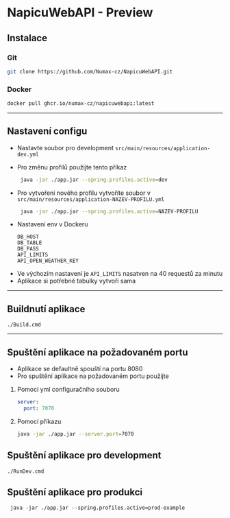 # NapicuWebAPI - Preview

## Instalace
   
### Git 
   ```sh
   git clone https://github.com/Numax-cz/NapicuWebAPI.git
   ``` 

### Docker
   ```sh
  docker pull ghcr.io/numax-cz/napicuwebapi:latest
   ``` 

---

## Nastavení configu

- Nastavte soubor pro development `src/main/resources/application-dev.yml`


- Pro změnu profilů použijte tento příkaz
    ```sh
     java -jar ./app.jar --spring.profiles.active=dev
    ``` 
- Pro vytvoření nového profilu vytvoříte soubor v `src/main/resources/application-NAZEV-PROFILU.yml`
    ```sh
     java -jar ./app.jar --spring.profiles.active=NAZEV-PROFILU
    ```
- Nastavení env v Dockeru
    ```
    DB_HOST
    DB_TABLE
    DB_PASS
    API_LIMITS
    API_OPEN_WEATHER_KEY
    ```
* Ve výchozím nastavení je `API_LIMITS` nasatven na 40 requestů za minutu
* Aplikace si potřebné tabulky vytvoří sama

---

## Buildnutí aplikace

```shell
./Build.cmd
```

---

## Spuštění aplikace na požadovaném portu 
- Aplikace se defaultně spouští na portu 8080
- Pro spuštění aplikace na požadovaném portu použijte
1. Pomocí yml configuračního souboru
    ```yml
    server:
      port: 7070
    ```
2. Pomocí příkazu
    ```sh
    java -jar ./app.jar --server.port=7070
    ```


## Spuštění aplikace pro development
```shell
./RunDev.cmd
```


## Spuštění aplikace pro produkci
```shell
 java -jar ./app.jar --spring.profiles.active=prod-example
```
